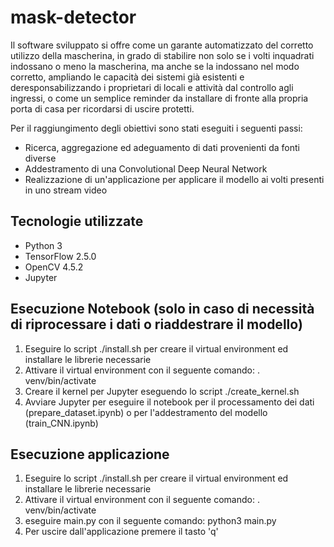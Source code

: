 # mask-detector
Il software sviluppato si offre come un garante automatizzato del corretto utilizzo della mascherina, 
in grado di stabilire non solo se i volti inquadrati indossano o meno la mascherina, ma anche se la indossano nel modo corretto, 
ampliando le capacità dei sistemi già esistenti e deresponsabilizzando i proprietari di locali e attività dal controllo agli ingressi, 
o come un semplice reminder da installare di fronte alla propria porta di casa per ricordarsi di uscire protetti.

Per il raggiungimento degli obiettivi sono stati eseguiti i seguenti passi:

- Ricerca, aggregazione ed adeguamento di dati provenienti da fonti diverse
- Addestramento di una Convolutional Deep Neural Network
- Realizzazione di un'applicazione per applicare il modello ai volti presenti in uno stream video

## Tecnologie utilizzate
- Python 3
- TensorFlow 2.5.0
- OpenCV 4.5.2
- Jupyter

## Esecuzione Notebook (solo in caso di necessità di riprocessare i dati o riaddestrare il modello)
1. Eseguire lo script ./install.sh per creare il virtual environment ed installare le librerie necessarie
2. Attivare il virtual environment con il seguente comando: . venv/bin/activate
3. Creare il kernel per Jupyter eseguendo lo script ./create_kernel.sh
4. Avviare Jupyter per eseguire il notebook per il processamento dei dati (prepare_dataset.ipynb) o per l'addestramento del modello (train_CNN.ipynb)

## Esecuzione applicazione
1. Eseguire lo script ./install.sh per creare il virtual environment ed installare le librerie necessarie
2. Attivare il virtual environment con il seguente comando: . venv/bin/activate
3. eseguire main.py con il seguente comando: python3 main.py
4. Per uscire dall'applicazione premere il tasto 'q'
